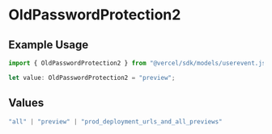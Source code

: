 # OldPasswordProtection2

## Example Usage

```typescript
import { OldPasswordProtection2 } from "@vercel/sdk/models/userevent.js";

let value: OldPasswordProtection2 = "preview";
```

## Values

```typescript
"all" | "preview" | "prod_deployment_urls_and_all_previews"
```